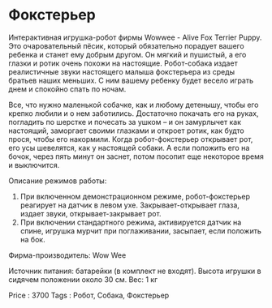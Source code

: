 # Фокстерьер

Интерактивная игрушка-робот фирмы Wowwee -  Alive Fox Terrier Puppy. Это очаровательный пёсик,
который обязательно порадует вашего ребенка и станет ему добрым другом. Он мягкий и пушистый, а его
глазки и ротик очень похожи на настоящие. Робот-собака издает реалистичные звуки настоящего малыша
фокстерьера из среды братьев наших меньших. С ним вашему ребенку будет весело играть днем и спокойно
спать по ночам.

Все, что нужно маленькой собачке, как и любому детенышу, чтобы его крепко любили и о нем заботились.
Достаточно покачать его на руках, погладить по шерстке и почесать за ушком – и он замурлычет как настоящий,
заморгает своими глазками и откроет ротик, как будто прося, чтобы его накормили. Когда робот-фокстерьер
открывает рот, его усы шевелятся, как у настоящей собаки. А если положить его на бочок, через пять минут
он заснет, потом посопит еще некоторое время и выключится.

Описание режимов работы:

1. При включенном демонстрационном режиме, робот-фокстерьер реагирует на датчик в левом ухе.
Закрывает-открывает глаза, издает звуки, открывает-закрывает рот.
2. При включении стандартного режима, активируется датчик на спине, игрушка мурчит при поглаживании,
засыпает, если положить на бок.

Фирма-производитель: Wow Wee

Источник питания: батарейки (в комплект не входят).
Высота игрушки в сидячем положении около 30 см.
Вес: 1 кг

Price : 3700
Tags  : Робот, Собака, Фокстерьер
